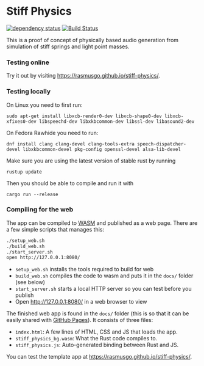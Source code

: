 # Stiff Physics

[![dependency status](https://deps.rs/repo/github/rasmusgo/stiff-physics/status.svg)](https://deps.rs/repo/github/rasmusgo/stiff-physics)
[![Build Status](https://github.com/rasmusgo/stiff-physics/workflows/CI/badge.svg)](https://github.com/rasmusgo/stiff-physics/actions?workflow=CI)

This is a proof of concept of physically based audio generation from simulation of stiff springs and light point masses.

### Testing online

Try it out by visiting <https://rasmusgo.github.io/stiff-physics/>.

### Testing locally

On Linux you need to first run:

`sudo apt-get install libxcb-render0-dev libxcb-shape0-dev libxcb-xfixes0-dev libspeechd-dev libxkbcommon-dev libssl-dev libasound2-dev`

On Fedora Rawhide you need to run:

`dnf install clang clang-devel clang-tools-extra speech-dispatcher-devel libxkbcommon-devel pkg-config openssl-devel alsa-lib-devel`

Make sure you are using the latest version of stable rust by running

`rustup update`

Then you should be able to compile and run it with

`cargo run --release`

### Compiling for the web

The app can be compiled to [WASM](https://en.wikipedia.org/wiki/WebAssembly) and published as a web page. There are a few simple scripts that manages this:

``` sh
./setup_web.sh
./build_web.sh
./start_server.sh
open http://127.0.0.1:8080/
```

* `setup_web.sh` installs the tools required to build for web
* `build_web.sh` compiles the code to wasm and puts it in the `docs/` folder (see below)
* `start_server.sh` starts a local HTTP server so you can test before you publish
* Open http://127.0.0.1:8080/ in a web browser to view

The finished web app is found in the `docs/` folder (this is so that it can be easily shared with [GitHub Pages](https://docs.github.com/en/free-pro-team@latest/github/working-with-github-pages/configuring-a-publishing-source-for-your-github-pages-site)). It consists of three files:

* `index.html`: A few lines of HTML, CSS and JS that loads the app.
* `stiff_physics_bg.wasm`: What the Rust code compiles to.
* `stiff_physics.js`: Auto-generated binding between Rust and JS.

You can test the template app at <https://rasmusgo.github.io/stiff-physics/>.
